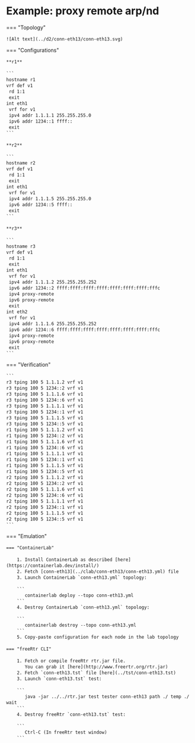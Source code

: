 # Example: proxy remote arp/nd

=== "Topology"

    ![Alt text](../d2/conn-eth13/conn-eth13.svg)

=== "Configurations"

    **r1**

    ```
    hostname r1
    vrf def v1
     rd 1:1
     exit
    int eth1
     vrf for v1
     ipv4 addr 1.1.1.1 255.255.255.0
     ipv6 addr 1234::1 ffff::
     exit
    ```

    **r2**

    ```
    hostname r2
    vrf def v1
     rd 1:1
     exit
    int eth1
     vrf for v1
     ipv4 addr 1.1.1.5 255.255.255.0
     ipv6 addr 1234::5 ffff::
     exit
    ```

    **r3**

    ```
    hostname r3
    vrf def v1
     rd 1:1
     exit
    int eth1
     vrf for v1
     ipv4 addr 1.1.1.2 255.255.255.252
     ipv6 addr 1234::2 ffff:ffff:ffff:ffff:ffff:ffff:ffff:fffc
     ipv4 proxy-remote
     ipv6 proxy-remote
     exit
    int eth2
     vrf for v1
     ipv4 addr 1.1.1.6 255.255.255.252
     ipv6 addr 1234::6 ffff:ffff:ffff:ffff:ffff:ffff:ffff:fffc
     ipv4 proxy-remote
     ipv6 proxy-remote
     exit
    ```

=== "Verification"

    ```
    r3 tping 100 5 1.1.1.2 vrf v1
    r3 tping 100 5 1234::2 vrf v1
    r3 tping 100 5 1.1.1.6 vrf v1
    r3 tping 100 5 1234::6 vrf v1
    r3 tping 100 5 1.1.1.1 vrf v1
    r3 tping 100 5 1234::1 vrf v1
    r3 tping 100 5 1.1.1.5 vrf v1
    r3 tping 100 5 1234::5 vrf v1
    r1 tping 100 5 1.1.1.2 vrf v1
    r1 tping 100 5 1234::2 vrf v1
    r1 tping 100 5 1.1.1.6 vrf v1
    r1 tping 100 5 1234::6 vrf v1
    r1 tping 100 5 1.1.1.1 vrf v1
    r1 tping 100 5 1234::1 vrf v1
    r1 tping 100 5 1.1.1.5 vrf v1
    r1 tping 100 5 1234::5 vrf v1
    r2 tping 100 5 1.1.1.2 vrf v1
    r2 tping 100 5 1234::2 vrf v1
    r2 tping 100 5 1.1.1.6 vrf v1
    r2 tping 100 5 1234::6 vrf v1
    r2 tping 100 5 1.1.1.1 vrf v1
    r2 tping 100 5 1234::1 vrf v1
    r2 tping 100 5 1.1.1.5 vrf v1
    r2 tping 100 5 1234::5 vrf v1
    ```

=== "Emulation"

    === "ContainerLab"

        1. Install ContainerLab as described [here](https://containerlab.dev/install/)  
        2. Fetch [conn-eth13](../clab/conn-eth13/conn-eth13.yml) file  
        3. Launch ContainerLab `conn-eth13.yml` topology:  

        ```
           containerlab deploy --topo conn-eth13.yml  
        ```
        4. Destroy ContainerLab `conn-eth13.yml` topology:  

        ```
           containerlab destroy --topo conn-eth13.yml  
        ```
        5. Copy-paste configuration for each node in the lab topology

    === "freeRtr CLI"

        1. Fetch or compile freeRtr rtr.jar file.  
           You can grab it [here](http://www.freertr.org/rtr.jar)  
        2. Fetch `conn-eth13.tst` file [here](../tst/conn-eth13.tst)  
        3. Launch `conn-eth13.tst` test:  

        ```
           java -jar ../../rtr.jar test tester conn-eth13 path ./ temp ./ wait
        ```
        4. Destroy freeRtr `conn-eth13.tst` test:  

        ```
           Ctrl-C (In freeRtr test window)
        ```

